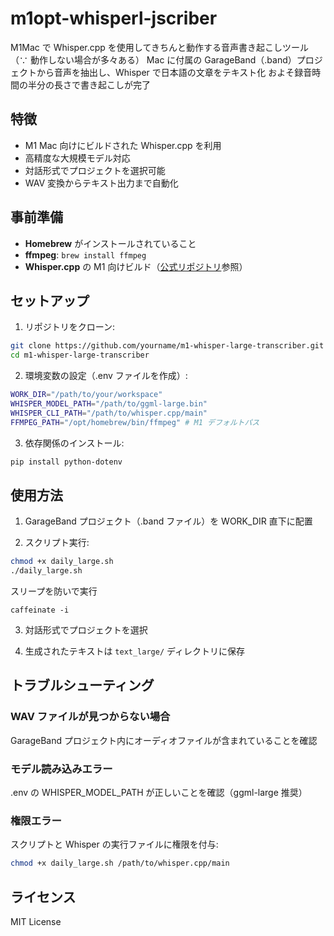 # m1opt-whisperl-jscriber

M1Mac で Whisper.cpp を使用してきちんと動作する音声書き起こしツール（∵ 動作しない場合が多々ある）
Mac に付属の GarageBand（.band）プロジェクトから音声を抽出し、Whisper で日本語の文章をテキスト化
およそ録音時間の半分の長さで書き起こしが完了

## 特徴

- M1 Mac 向けにビルドされた Whisper.cpp を利用
- 高精度な大規模モデル対応
- 対話形式でプロジェクトを選択可能
- WAV 変換からテキスト出力まで自動化

## 事前準備

- **Homebrew** がインストールされていること
- **ffmpeg**: `brew install ffmpeg`
- **Whisper.cpp** の M1 向けビルド（[公式リポジトリ](https://github.com/ggerganov/whisper.cpp)参照）

## セットアップ

1. リポジトリをクローン:

```bash
git clone https://github.com/yourname/m1-whisper-large-transcriber.git
cd m1-whisper-large-transcriber
```

2. 環境変数の設定（.env ファイルを作成）:

```bash
WORK_DIR="/path/to/your/workspace"
WHISPER_MODEL_PATH="/path/to/ggml-large.bin"
WHISPER_CLI_PATH="/path/to/whisper.cpp/main"
FFMPEG_PATH="/opt/homebrew/bin/ffmpeg" # M1 デフォルトパス
```

3. 依存関係のインストール:

```bash
pip install python-dotenv
```

## 使用方法

1. GarageBand プロジェクト（.band ファイル）を WORK_DIR 直下に配置

2. スクリプト実行:

```bash
chmod +x daily_large.sh
./daily_large.sh
```

スリープを防いで実行

```
caffeinate -i
```

3. 対話形式でプロジェクトを選択

4. 生成されたテキストは `text_large/` ディレクトリに保存

## トラブルシューティング

### WAV ファイルが見つからない場合

GarageBand プロジェクト内にオーディオファイルが含まれていることを確認

### モデル読み込みエラー

.env の WHISPER_MODEL_PATH が正しいことを確認（ggml-large 推奨）

### 権限エラー

スクリプトと Whisper の実行ファイルに権限を付与:

```bash
chmod +x daily_large.sh /path/to/whisper.cpp/main
```

## ライセンス

MIT License
